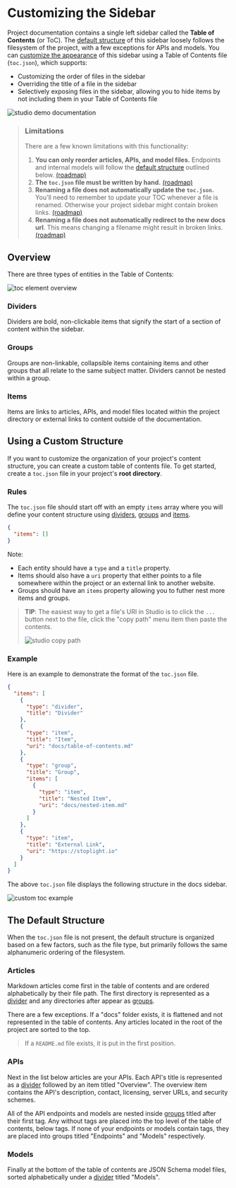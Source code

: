# Customizing the Sidebar

Project documentation contains a single left sidebar called the **Table of Contents** (or ToC). The [default structure](#the-default-structure) of this sidebar loosely follows the filesystem of the project, with a few exceptions for APIs and models. You can [customize the appearance](#customizing-the-sidebar) of this sidebar using a Table of Contents file (`toc.json`), which supports:

- Customizing the order of files in the sidebar
- Overriding the title of a file in the sidebar
- Selectively exposing files in the sidebar, allowing you to hide items by not including them in your Table of Contents file

![studio demo documentation](../assets/images/studio-demo-docs.png)

> ### Limitations
> 
> There are a few known limitations with this functionality:
> 
> 1. **You can only reorder articles, APIs, and model files.** Endpoints and internal models will follow the [default structure](#the-default-structure) outlined below. [(roadmap)](https://roadmap.stoplight.io/c/110-custom-ordering-for-endpoints-and-models)
> 2. **The `toc.json` file must be written by hand.** [(roadmap)](https://roadmap.stoplight.io/c/112-table-of-contents-editor)
> 3. **Renaming a file does not automatically update the `toc.json`.** You'll need to remember to update your TOC whenever a file is renamed. Otherwise your project sidebar might contain broken links. [(roadmap)](https://roadmap.stoplight.io/c/96-automatically-rewrite-references-and-links-on-filename-change)
> 4. **Renaming a file does not automatically redirect to the new docs url**. This means changing a filename might result in broken links. [(roadmap)](https://roadmap.stoplight.io/c/68-automatic-redirects)
> 

## Overview

There are three types of entities in the Table of Contents:

![toc element overview](../assets/images/toc-overview.png)

### Dividers

Dividers are bold, non-clickable items that signify the start of a section of content within the sidebar.

### Groups

Groups are non-linkable, collapsible items containing items and other groups that all relate to the same subject matter. Dividers cannot be nested within a group.

### Items

Items are links to articles, APIs, and model files located within the project directory or external links to content outside of the documentation.

## Using a Custom Structure

If you want to customize the organization of your project's content structure, you can create a custom table of contents file. To get started, create a `toc.json` file in your project's **root directory**.

### Rules

The `toc.json` file should start off with an empty `items` array where you will define your content structure using [dividers](#dividers), [groups](#groups) and [items](#items).

<!-- title: toc.json -->
```json
{
  "items": []
}
```

Note:

- Each entity should have a `type` and a `title` property. 
- Items should also have a `uri` property that either points to a file somewhere within the project or an external link to another website. 
- Groups should have an `items` property allowing you to futher nest more items and groups.

> **TIP**: The easiest way to get a file's URI in Studio is to click the `...` button next to the file, click the "copy path" menu item then paste the contents.
>
> ![studio copy path](../assets/images/studio-copy-path.gif)

### Example

Here is an example to demonstrate the format of the `toc.json` file. 

<!--
title: toc.json
-->
```json
{
  "items": [
    {
      "type": "divider",
      "title": "Divider"
    },
    {
      "type": "item",
      "title": "Item",
      "uri": "docs/table-of-contents.md"
    },
    {
      "type": "group",
      "title": "Group",
      "items": [
        {
          "type": "item",
          "title": "Nested Item",
          "uri": "docs/nested-item.md"
        }
      ]
    },
    {
      "type": "item",
      "title": "External Link",
      "uri": "https://stoplight.io"
    }
  ]
}
```

The above `toc.json` file displays the following structure in the docs sidebar.

![custom toc example](../assets/images/custom-toc-example.png)


## The Default Structure

When the `toc.json` file is not present, the default structure is organized based on a few factors, such as the file type, but primarily follows the same alphanumeric ordering of the filesystem.

### Articles

Markdown articles come first in the table of contents and are ordered alphabetically by their file path. The first directory is represented as a [divider](#dividers) and any directories after appear as [groups](#groups). 

There are a few exceptions. If a "docs" folder exists, it is flattened and not represented in the table of contents. Any articles located in the root of the project are sorted to the top. 

> If a `README.md` file exists, it is put in the first position.

### APIs

Next in the list below articles are your APIs. Each API's title is represented as a [divider](#dividers) followed by an item titled "Overview". The overview item contains the API's description, contact, licensing, server URLs, and security schemes. 

All of the API endpoints and models are nested inside [groups](#groups) titled after their first tag. Any without tags are placed into the top level of the table of contents, below tags. If none of your endpoints or models contain tags, they are placed into groups titled "Endpoints" and "Models" respectively.

### Models

Finally at the bottom of the table of contents are JSON Schema model files, sorted alphabetically under a [divider](#dividers) titled "Models".
